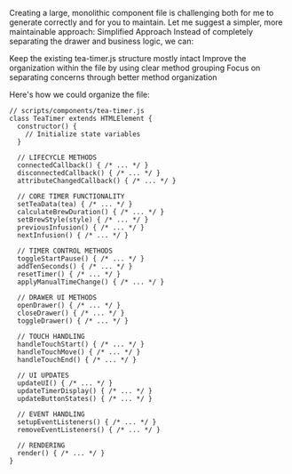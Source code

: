 Creating a large, monolithic component file is challenging both for me to generate correctly and for you to maintain.
Let me suggest a simpler, more maintainable approach:
Simplified Approach
Instead of completely separating the drawer and business logic, we can:

Keep the existing tea-timer.js structure mostly intact
Improve the organization within the file by using clear method grouping
Focus on separating concerns through better method organization

Here's how we could organize the file:

```
// scripts/components/tea-timer.js
class TeaTimer extends HTMLElement {
  constructor() {
    // Initialize state variables
  }
  
  // LIFECYCLE METHODS
  connectedCallback() { /* ... */ }
  disconnectedCallback() { /* ... */ }
  attributeChangedCallback() { /* ... */ }
  
  // CORE TIMER FUNCTIONALITY
  setTeaData(tea) { /* ... */ }
  calculateBrewDuration() { /* ... */ }
  setBrewStyle(style) { /* ... */ }
  previousInfusion() { /* ... */ }
  nextInfusion() { /* ... */ }
  
  // TIMER CONTROL METHODS
  toggleStartPause() { /* ... */ }
  addTenSeconds() { /* ... */ }
  resetTimer() { /* ... */ }
  applyManualTimeChange() { /* ... */ }
  
  // DRAWER UI METHODS
  openDrawer() { /* ... */ }
  closeDrawer() { /* ... */ }
  toggleDrawer() { /* ... */ }
  
  // TOUCH HANDLING
  handleTouchStart() { /* ... */ }
  handleTouchMove() { /* ... */ }
  handleTouchEnd() { /* ... */ }
  
  // UI UPDATES
  updateUI() { /* ... */ }
  updateTimerDisplay() { /* ... */ }
  updateButtonStates() { /* ... */ }
  
  // EVENT HANDLING
  setupEventListeners() { /* ... */ }
  removeEventListeners() { /* ... */ }
  
  // RENDERING
  render() { /* ... */ }
}
```